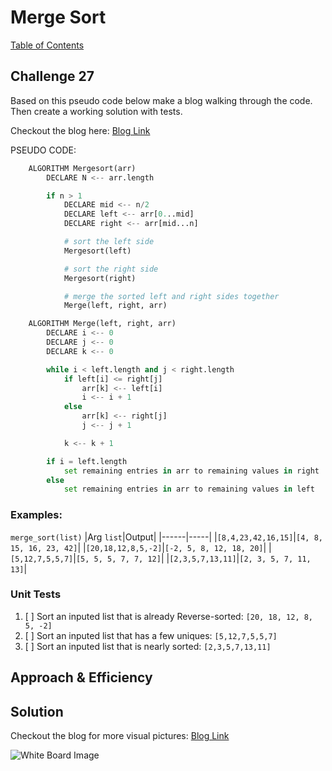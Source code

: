 # Merge Sort
[Table of Contents](../../../README.md)
## Challenge 27
Based on this pseudo code below make a blog walking through the code. Then create a working solution with tests.

Checkout the blog here: [Blog Link](./BLOG.md)

PSEUDO CODE:
```py
    ALGORITHM Mergesort(arr)
        DECLARE N <-- arr.length

        if n > 1
            DECLARE mid <-- n/2
            DECLARE left <-- arr[0...mid]
            DECLARE right <-- arr[mid...n]

            # sort the left side
            Mergesort(left)

            # sort the right side
            Mergesort(right)

            # merge the sorted left and right sides together
            Merge(left, right, arr)

    ALGORITHM Merge(left, right, arr)
        DECLARE i <-- 0
        DECLARE j <-- 0
        DECLARE k <-- 0

        while i < left.length and j < right.length
            if left[i] <= right[j]
                arr[k] <-- left[i]
                i <-- i + 1
            else
                arr[k] <-- right[j]
                j <-- j + 1

            k <-- k + 1

        if i = left.length
            set remaining entries in arr to remaining values in right
        else
            set remaining entries in arr to remaining values in left
```

### Examples:
`merge_sort(list)`
|Arg `list`|Output|
|------|-----|
|`[8,4,23,42,16,15]`|`[4, 8, 15, 16, 23, 42]`|
|`[20,18,12,8,5,-2]`|`[-2, 5, 8, 12, 18, 20]`|
|`[5,12,7,5,5,7]`|`[5, 5, 5, 7, 7, 12]`|
|`[2,3,5,7,13,11]`|`[2, 3, 5, 7, 11, 13]`|

### Unit Tests
1. [ ] Sort an inputed list that is already Reverse-sorted: `[20, 18, 12, 8, 5, -2]`
2. [ ] Sort an inputed list that has a few uniques: `[5,12,7,5,5,7]`
3. [ ] Sort an inputed list that is nearly sorted: `[2,3,5,7,13,11]`

## Approach & Efficiency


## Solution
Checkout the blog for more visual pictures: [Blog Link](./BLOG.md)

![White Board Image](../../../assets/insertion_sort/merge_sort.png)
